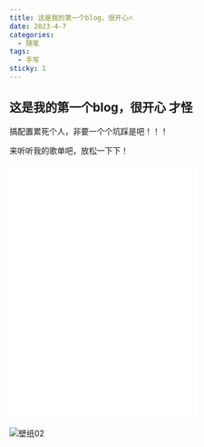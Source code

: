 ```yaml
---
title: 这是我的第一个blog，很开心🔥
date: 2023-4-7
categories:
  - 随笔
tags:
  - 手写
sticky: 1
---
```


## 这是我的第一个blog，很开心 才怪

搞配置累死个人，非要一个个坑踩是吧！！！

来听听我的歌单吧，放松一下下！

<iframe frameborder="no" border="0" marginwidth="0" marginheight="0" width="330" height="450" src="//music.163.com/outchain/player?type=0&id=742688356&auto=1&height=430"></iframe>
<!-- ![壁纸01](/blog/assets/img/wallhaven-pk8pzj.png) -->

![壁纸02](/blog/assets/img/wallhaven-6owme6.jpg)
